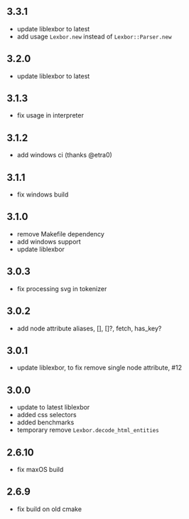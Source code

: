 ## 3.3.1
* update liblexbor to latest
* add usage `Lexbor.new` instead of `Lexbor::Parser.new`

## 3.2.0
* update liblexbor to latest

## 3.1.3
* fix usage in interpreter

## 3.1.2
* add windows ci (thanks @etra0)

## 3.1.1
* fix windows build

## 3.1.0
* remove Makefile dependency
* add windows support
* update liblexbor

## 3.0.3
* fix processing svg in tokenizer

## 3.0.2
* add node attribute aliases, [], []?, fetch, has_key?

## 3.0.1
* update liblexbor, to fix remove single node attribute, #12

## 3.0.0
* update to latest liblexbor
* added css selectors
* added benchmarks
* temporary remove `Lexbor.decode_html_entities`

## 2.6.10
* fix maxOS build

## 2.6.9
* fix build on old cmake
